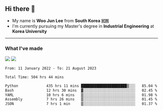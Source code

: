 ## Hi there 👋

- My name is **Woo Jun Lee** from **South Korea 🇰🇷**
- I'm currently pursuing my Master's degree in **Industrial Engineering** at **Korea University**

---

### What I've made

<a href="https://share.streamlit.io/tomtom1103/kuiai_hackathon_2022/main/JL_app.py"><img src="https://img.shields.io/badge/Journey Lee-161B22?style=for-the-badge&logo=streamlit&logoColor=FF4B4B"/></a> <a href="https://jeon-100.github.io/Dangzang/"><img src="https://img.shields.io/badge/당신을 위한 장학금, 당장!-161B22?style=for-the-badge&logo=react&logoColor=#61DAFB"/></a>

<!--START_SECTION:waka-->

```txt
From: 11 January 2022 - To: 21 August 2023

Total Time: 504 hrs 44 mins

Python             435 hrs 11 mins █████████████████████▒░░░   85.04 %
Bash               12 hrs 30 mins  ▓░░░░░░░░░░░░░░░░░░░░░░░░   02.45 %
YAML               10 hrs 6 mins   ▒░░░░░░░░░░░░░░░░░░░░░░░░   01.98 %
Assembly           7 hrs 26 mins   ▒░░░░░░░░░░░░░░░░░░░░░░░░   01.45 %
JSON               7 hrs 1 min     ▒░░░░░░░░░░░░░░░░░░░░░░░░   01.37 %
```

<!--END_SECTION:waka-->
